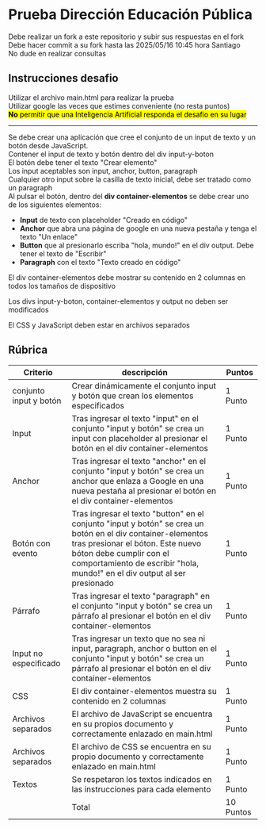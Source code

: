 # Prueba Dirección Educación Pública
Debe realizar un fork a este repositorio y subir sus respuestas en el fork\
Debe hacer commit a su fork hasta las 2025/05/16 10:45 hora Santiago\
No dude en realizar consultas
## Instrucciones desafio

Utilizar el archivo main.html para realizar la prueba\
Utilizar google las veces que estimes conveniente (no resta puntos)\
<mark>__No__ permitir que una Inteligencia Artificial responda el desafio en su lugar</mark>

---

Se debe crear una aplicación que cree el conjunto de un input de texto y un botón desde JavaScript.\
Contener el input de texto y botón dentro del div input-y-boton\
El botón debe tener el texto "Crear elemento"\
Los input aceptables son input, anchor, button, paragraph\
Cualquier otro input sobre la casilla de texto inicial, debe ser tratado como un paragraph\
Al pulsar el botón, dentro del __div container-elementos__ se debe crear uno de los siguientes elementos:

- __Input__ de texto con placeholder "Creado en código"
- __Anchor__ que abra una página de google en una nueva pestaña y tenga el texto "Un enlace"
- __Button__ que al presionarlo escriba "hola, mundo!" en el div output. Debe tener el texto de "Escribir"
- __Paragraph__ con el texto "Texto creado en código"

El div container-elementos debe mostrar su contenido en 2 columnas en todos los tamaños de dispositivo

Los divs input-y-boton, container-elementos y output no deben ser modificados

El CSS y JavaScript deben estar en archivos separados

## Rúbrica
|Criterio | descripción | Puntos |
|-|-|-|
|conjunto input y botón| Crear dinámicamente el conjunto input y botón que crean los elementos especificados | 1 Punto|
|Input|Tras ingresar el texto "input" en el conjunto "input y botón" se crea un input con placeholder al presionar el botón en el div container-elementos| 1 Punto |
|Anchor|Tras ingresar el texto "anchor" en el conjunto "input y botón" se crea un anchor que enlaza a Google en una nueva pestaña al presionar el botón en el div container-elementos| 1 Punto|
|Botón con evento|Tras ingresar el texto "button" en el conjunto "input y botón" se crea un botón en el div container-elementos tras presionar el bóton. Este nuevo bóton debe cumplir con el comportamiento de escribir "hola, mundo!" en el div output al ser presionado| 1 Punto|
|Párrafo|Tras ingresar el texto "paragraph" en el conjunto "input y botón" se crea un párrafo al presionar el botón en el div container-elementos| 1 Punto|
|Input no especificado|Tras ingresar un texto que no sea ni input, paragraph, anchor o button en el conjunto "input y botón" se crea un párrafo al presionar el botón en el div container-elementos| 1 Punto |
|CSS|El div container-elementos muestra su contenido en 2 columnas| 1 Punto |
|Archivos separados| El archivo de JavaScript se encuentra en su propios documento y correctamente enlazado en main.html| 1 Punto|
|Archivos separados| El archivo de CSS se encuentra en su propio documento y correctamente enlazado en main.html| 1 Punto|
|Textos|Se respetaron los textos indicados en las instrucciones para cada elemento| 1 Punto| 
||Total|10 Puntos|
